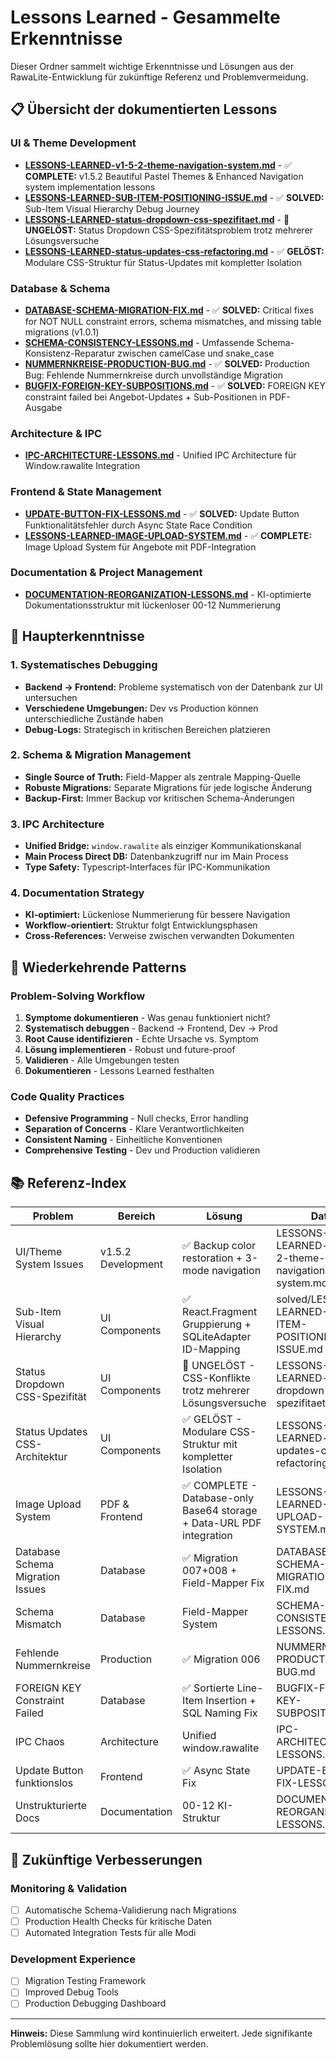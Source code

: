 # Lessons Learned - Gesammelte Erkenntnisse

Dieser Ordner sammelt wichtige Erkenntnisse und Lösungen aus der RawaLite-Entwicklung für zukünftige Referenz und Problemvermeidung.

## 📋 Übersicht der dokumentierten Lessons

### UI & Theme Development
- **[LESSONS-LEARNED-v1-5-2-theme-navigation-system.md](./LESSONS-LEARNED-v1-5-2-theme-navigation-system.md)** - ✅ **COMPLETE:** v1.5.2 Beautiful Pastel Themes & Enhanced Navigation system implementation lessons
- **[LESSONS-LEARNED-SUB-ITEM-POSITIONING-ISSUE.md](./solved/LESSONS-LEARNED-SUB-ITEM-POSITIONING-ISSUE.md)** - ✅ **SOLVED:** Sub-Item Visual Hierarchy Debug Journey
- **[LESSONS-LEARNED-status-dropdown-css-spezifitaet.md](./LESSONS-LEARNED-status-dropdown-css-spezifitaet.md)** - 🔴 **UNGELÖST:** Status Dropdown CSS-Spezifitätsproblem trotz mehrerer Lösungsversuche
- **[LESSONS-LEARNED-status-updates-css-refactoring.md](./LESSONS-LEARNED-status-updates-css-refactoring.md)** - ✅ **GELÖST:** Modulare CSS-Struktur für Status-Updates mit kompletter Isolation

### Database & Schema
- **[DATABASE-SCHEMA-MIGRATION-FIX.md](./solved/LESSONS-LEARNED-database-schema-migration-fix.md)** - ✅ **SOLVED:** Critical fixes for NOT NULL constraint errors, schema mismatches, and missing table migrations (v1.0.1)
- **[SCHEMA-CONSISTENCY-LESSONS.md](./solved/SCHEMA-CONSISTENCY-LESSONS.md)** - Umfassende Schema-Konsistenz-Reparatur zwischen camelCase und snake_case
- **[NUMMERNKREISE-PRODUCTION-BUG.md](./solved/NUMMERNKREISE-PRODUCTION-BUG.md)** - ✅ **SOLVED:** Production Bug: Fehlende Nummernkreise durch unvollständige Migration
- **[BUGFIX-FOREIGN-KEY-SUBPOSITIONS.md](./BUGFIX-FOREIGN-KEY-SUBPOSITIONS.md)** - ✅ **SOLVED:** FOREIGN KEY constraint failed bei Angebot-Updates + Sub-Positionen in PDF-Ausgabe

### Architecture & IPC  
- **[IPC-ARCHITECTURE-LESSONS.md](./solved/IPC-ARCHITECTURE-LESSONS.md)** - Unified IPC Architecture für Window.rawalite Integration

### Frontend & State Management
- **[UPDATE-BUTTON-FIX-LESSONS.md](../00-standards/debugging/solved/LESSONS-LEARNED-update-button-fix.md)** - ✅ **SOLVED:** Update Button Funktionalitätsfehler durch Async State Race Condition
- **[LESSONS-LEARNED-IMAGE-UPLOAD-SYSTEM.md](./LESSONS-LEARNED-IMAGE-UPLOAD-SYSTEM.md)** - ✅ **COMPLETE:** Image Upload System für Angebote mit PDF-Integration

### Documentation & Project Management
- **[DOCUMENTATION-REORGANIZATION-LESSONS.md](./solved/DOCUMENTATION-REORGANIZATION-LESSONS.md)** - KI-optimierte Dokumentationsstruktur mit lückenloser 00-12 Nummerierung

## 🎯 Haupterkenntnisse

### 1. **Systematisches Debugging**
- **Backend → Frontend:** Probleme systematisch von der Datenbank zur UI untersuchen
- **Verschiedene Umgebungen:** Dev vs Production können unterschiedliche Zustände haben
- **Debug-Logs:** Strategisch in kritischen Bereichen platzieren

### 2. **Schema & Migration Management**
- **Single Source of Truth:** Field-Mapper als zentrale Mapping-Quelle
- **Robuste Migrations:** Separate Migrations für jede logische Änderung
- **Backup-First:** Immer Backup vor kritischen Schema-Änderungen

### 3. **IPC Architecture**
- **Unified Bridge:** `window.rawalite` als einziger Kommunikationskanal
- **Main Process Direct DB:** Datenbankzugriff nur im Main Process
- **Type Safety:** Typescript-Interfaces für IPC-Kommunikation

### 4. **Documentation Strategy**
- **KI-optimiert:** Lückenlose Nummerierung für bessere Navigation
- **Workflow-orientiert:** Struktur folgt Entwicklungsphasen
- **Cross-References:** Verweise zwischen verwandten Dokumenten

## 🔄 Wiederkehrende Patterns

### Problem-Solving Workflow
1. **Symptome dokumentieren** - Was genau funktioniert nicht?
2. **Systematisch debuggen** - Backend → Frontend, Dev → Prod
3. **Root Cause identifizieren** - Echte Ursache vs. Symptom
4. **Lösung implementieren** - Robust und future-proof
5. **Validieren** - Alle Umgebungen testen
6. **Dokumentieren** - Lessons Learned festhalten

### Code Quality Practices
- **Defensive Programming** - Null checks, Error handling
- **Separation of Concerns** - Klare Verantwortlichkeiten
- **Consistent Naming** - Einheitliche Konventionen
- **Comprehensive Testing** - Dev und Production validieren

## 📚 Referenz-Index

| Problem | Bereich | Lösung | Datei |
|---------|---------|--------|--------|
| UI/Theme System Issues | v1.5.2 Development | ✅ Backup color restoration + 3-mode navigation | LESSONS-LEARNED-v1-5-2-theme-navigation-system.md |
| Sub-Item Visual Hierarchy | UI Components | ✅ React.Fragment Gruppierung + SQLiteAdapter ID-Mapping | solved/LESSONS-LEARNED-SUB-ITEM-POSITIONING-ISSUE.md |
| Status Dropdown CSS-Spezifität | UI Components | 🔴 UNGELÖST - CSS-Konflikte trotz mehrerer Lösungsversuche | LESSONS-LEARNED-status-dropdown-css-spezifitaet.md |
| Status Updates CSS-Architektur | UI Components | ✅ GELÖST - Modulare CSS-Struktur mit kompletter Isolation | LESSONS-LEARNED-status-updates-css-refactoring.md |
| Image Upload System | PDF & Frontend | ✅ COMPLETE - Database-only Base64 storage + Data-URL PDF integration | LESSONS-LEARNED-IMAGE-UPLOAD-SYSTEM.md |
| Database Schema Migration Issues | Database | ✅ Migration 007+008 + Field-Mapper Fix | DATABASE-SCHEMA-MIGRATION-FIX.md |
| Schema Mismatch | Database | Field-Mapper System | SCHEMA-CONSISTENCY-LESSONS.md |
| Fehlende Nummernkreise | Production | ✅ Migration 006 | NUMMERNKREISE-PRODUCTION-BUG.md |
| FOREIGN KEY Constraint Failed | Database | ✅ Sortierte Line-Item Insertion + SQL Naming Fix | BUGFIX-FOREIGN-KEY-SUBPOSITIONS.md |
| IPC Chaos | Architecture | Unified window.rawalite | IPC-ARCHITECTURE-LESSONS.md |
| Update Button funktionslos | Frontend | ✅ Async State Fix | UPDATE-BUTTON-FIX-LESSONS.md |
| Unstrukturierte Docs | Documentation | 00-12 KI-Struktur | DOCUMENTATION-REORGANIZATION-LESSONS.md |

## 🔮 Zukünftige Verbesserungen

### Monitoring & Validation
- [ ] Automatische Schema-Validierung nach Migrations
- [ ] Production Health Checks für kritische Daten  
- [ ] Automated Integration Tests für alle Modi

### Development Experience
- [ ] Migration Testing Framework
- [ ] Improved Debug Tools
- [ ] Production Debugging Dashboard

---
**Hinweis:** Diese Sammlung wird kontinuierlich erweitert. Jede signifikante Problemlösung sollte hier dokumentiert werden.